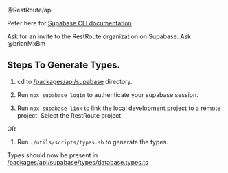 @RestRoute/api

Refer here for [Supabase CLI documentation](https://supabase.com/docs/reference/cli/global-flags)

Ask for an invite to the RestRoute organization on Supabase. Ask @brianMxBm

## Steps To Generate Types.

1. cd to [/packages/api/supabase](https://github.com/MoggerInc/moggerbun/tree/main/packages/api/supabase) directory.

2. Run `npx supabase login` to authenticate your supabase session.

3. Run `npx supabase link` to link the local development project to a remote project. Select the RestRoute project.


OR

1. Run `./utils/scripts/types.sh` to generate the types.


Types should now be present in [/packages/api/supabase/types/database.types.ts](https://github.com/MoggerInc/moggerbun/tree/main/packages/api/supabase/types/database.types.ts)
